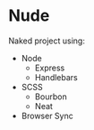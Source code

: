 # Nude

Naked project using:

- Node
  - Express
  - Handlebars
- SCSS
  - Bourbon
  - Neat
- Browser Sync
